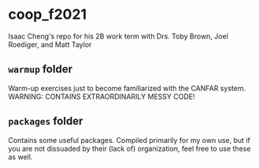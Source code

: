 # coop_f2021

Isaac Cheng's repo for his 2B work term with Drs. Toby Brown, Joel Roediger, and Matt
Taylor

## `warmup` folder

Warm-up exercises just to become familiarized with the CANFAR system. WARNING:
CONTAINS EXTRAORDINARILY MESSY CODE!

## `packages` folder

Contains some useful packages. Compiled primarily for my own use, but if you are not
dissuaded by their (lack of) organization, feel free to use these as well.
